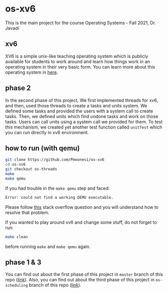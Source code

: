 # os-xv6
This is the main project for the course Operating Systems - Fall 2021, Dr. Javadi

## xv6
XV6 is a simple unix-like teaching operating system which is publicly available for students to work around and learn how things work in an operating system in their very basic form. You can learn more about this operating system in [here](https://pdos.csail.mit.edu/6.828/2012/xv6.html).

## phase 2
In the second phase of this project, We first implemented threads for xv6, and then, used those threads to create a tasks and units system. We defined some tasks and provided the users with a system call to create tasks. Then, we defined units which find undone tasks and work on those tasks. Users can call units using a system call we provided for them. To test this mechanism, we created yet another test function called `unitTest` which you can run directly in xv6 environment.

## how to run (with qemu)
```bash
git clone https://github.com/Pmoonesi/os-xv6
cd os-xv6
git checkout os-threads
make
make qemu
```

If you had trouble in the `make qemu` step and faced:
```bash
Error: could not find a working QEMU executable.
```
Please follow [this](https://stackoverflow.com/questions/56507764/error-couldnt-find-a-working-qemu-executable) stack overflow question and you will understand how to resolve that problem.

If you wanted to play around xv6 and change some stuff, do not forget to run:
```bash
make clean
```
before running `make` and `make qemu` again.

## phase 1 & 3
You can find out about the first phase of this project in `master` branch of this repo ([link](os-xv6/tree/master/)). Also, you can find out about the third phase of this project in `os-scheduling` branch of this repo ([link](os-xv6/tree/os-scheduling/)).